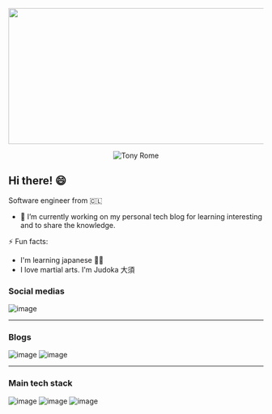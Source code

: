 <p align="center">
  <img src="https://media.giphy.com/media/3o7bugvByW1ZfdGwJW/giphy.gif" width="800" height="269"/>
</p>

<p align="center">
  <img src="https://readme-typing-svg.demolab.com?font=&duration=4000&pause=100&color=F7F7F7&background=A3DBBF00&center=true&vCenter=true&random=false&width=435&lines=%E3%82%84%E3%81%82;%E3%82%8F%E3%81%9F%E3%81%97%E3%81%AF%E3%83%88%E3%83%8B%E3%83%BC%E3%83%BB%E3%83%AD%E3%83%BC%E3%83%A0%E3%81%A7%E3%81%99;%E3%82%88%E3%82%8D%E3%81%97%E3%81%8F%E3%81%8A%E3%81%AD%E3%81%8C%E3%81%84%E3%81%97%E3%81%BE%E3%81%99" alt="Tony Rome">
</p>

## Hi there! 😄

Software engineer from 🇨🇱 

- 🔭 I’m currently working on my personal tech blog for learning interesting and to share the knowledge.

⚡ Fun facts:
  - I'm learning japanese 🧑‍🎓
  - I love martial arts. I'm Judoka 大須

### Social medias

![image](https://img.shields.io/badge/LinkedIn-0077B5?style=for-the-badge&logo=linkedin&logoColor=white)

---
### Blogs

![image](https://img.shields.io/badge/Medium-12100E?style=for-the-badge&logo=medium&logoColor=white)
![image](https://img.shields.io/badge/dev.to-0A0A0A?style=for-the-badge&logo=devdotto&logoColor=white)

---
### Main tech stack

![image](https://img.shields.io/badge/Spring-6DB33F?style=for-the-badge&logo=spring&logoColor=white)
![image](https://img.shields.io/badge/Spring_Boot-F2F4F9?style=for-the-badge&logo=spring-boot)
![image](https://img.shields.io/badge/PostgreSQL-316192?style=for-the-badge&logo=postgresql&logoColor=white)
<!--
**Tony-Rome/Tony-Rome** is a ✨ _special_ ✨ repository because its `README.md` (this file) appears on your GitHub profile.

Here are some ideas to get you started:

- 🔭 I’m currently working on ...
- 🌱 I’m currently learning ...
- 👯 I’m looking to collaborate on ...
- 🤔 I’m looking for help with ...
- 💬 Ask me about ...
- 📫 How to reach me: ...
- 😄 Pronouns: ...
- ⚡ Fun fact: ...
-->
